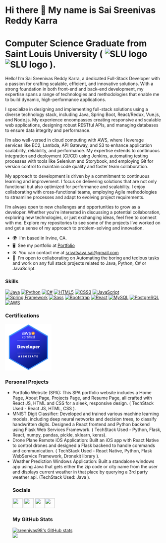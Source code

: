 Hi there 👋 My name is Sai Sreenivas Reddy Karra 
==================
Computer Science Graduate from Saint Louis University ( <img src="https://www.slu.edu/marcom/tools-downloads/imgs/logomark/slu-logomark-blue-rgb.png" alt="SLU logo" width="20vw"/><img src="https://encrypted-tbn0.gstatic.com/images?q=tbn:ANd9GcRE8-O7gdgy627aMy4Nrc-hGT4ABKRhbpf51xFheh1bLg&s" alt="SLU logo" width="60vw"/> ).
==================
Hello! I’m Sai Sreenivas Reddy Karra, a dedicated Full-Stack Developer with a passion for crafting scalable, efficient, and innovative solutions. With a strong foundation in both front-end and back-end development, my expertise spans a range of technologies and methodologies that enable me to build dynamic, high-performance applications.

I specialize in designing and implementing full-stack solutions using a diverse technology stack, including Java, Spring Boot, React/Redux, Vue.js, and Node.js. My experience encompasses creating responsive and scalable web applications, designing robust RESTful APIs, and managing databases to ensure data integrity and performance.

I’m also well-versed in cloud computing with AWS, where I leverage services like EC2, Lambda, API Gateway, and S3 to enhance application scalability, reliability, and performance. My expertise extends to continuous integration and deployment (CI/CD) using Jenkins, automating testing processes with tools like Selenium and Storybook, and employing Git for version control to maintain code quality and foster team collaboration.

My approach to development is driven by a commitment to continuous learning and improvement. I focus on delivering solutions that are not only functional but also optimized for performance and scalability. I enjoy collaborating with cross-functional teams, employing Agile methodologies to streamline processes and adapt to evolving project requirements.

I’m always open to new challenges and opportunities to grow as a developer. Whether you’re interested in discussing a potential collaboration, exploring new technologies, or just exchanging ideas, feel free to connect with me. Explore my repositories to see some of the projects I’ve worked on and get a sense of my approach to problem-solving and innovation.

* 🌍  I'm based in Irvine, CA. 
* 🖥  See my portfolio at [Portfolio](https://sreenivas98.github.io/my-portfolio)
* ✉  You can contact me at [srivatsava.sai@gmail.com](mailto:srivatsava.sai@gmail.com) 
* 🤝  I'm open to collaborating on Automating the boring and tedious tasks and work on any full stack projects related to Java, Python, C# or JavaScript.

### Skills  

<p align="left"> <a href="https://www.oracle.com/java/" target="_blank" rel="noreferrer"><img src="https://raw.githubusercontent.com/danielcranney/readme-generator/main/public/icons/skills/java-colored.svg" width="36" height="36" alt="Java" /></a> <a href="https://www.python.org/" target="_blank" rel="noreferrer"><img src="https://raw.githubusercontent.com/danielcranney/readme-generator/main/public/icons/skills/python-colored.svg" width="36" height="36" alt="Python" /></a> <a href="https://learn.microsoft.com/en-us/dotnet/csharp/" target="_blank" rel="noreferrer"><img src="https://static-00.iconduck.com/assets.00/c-sharp-c-icon-1822x2048-wuf3ijab.png" width="36" height="36" alt="C#" /></a> <a href="https://developer.mozilla.org/en-US/docs/Glossary/HTML5" target="_blank" rel="noreferrer"><img src="https://raw.githubusercontent.com/danielcranney/readme-generator/main/public/icons/skills/html5-colored.svg" width="36" height="36" alt="HTML5" /></a> <a href="https://www.w3.org/TR/CSS/#css" target="_blank" rel="noreferrer"><img src="https://raw.githubusercontent.com/danielcranney/readme-generator/main/public/icons/skills/css3-colored.svg" width="36" height="36" alt="CSS3" /></a> <a href="https://developer.mozilla.org/en-US/docs/Web/JavaScript" target="_blank" rel="noreferrer"><img src="https://raw.githubusercontent.com/danielcranney/readme-generator/main/public/icons/skills/javascript-colored.svg" width="36" height="36" alt="JavaScript" /></a> <a href="https://spring.io/" target="_blank" rel="noreferrer"><img src="https://cdn.worldvectorlogo.com/logos/spring-3.svg" width="36" height="36" alt="Spring Framework" /></a> <a href="https://sass-lang.com/" target="_blank" rel="noreferrer"><img src="https://raw.githubusercontent.com/danielcranney/readme-generator/main/public/icons/skills/sass-colored.svg" width="36" height="36" alt="Sass" /></a> <a href="https://getbootstrap.com/" target="_blank" rel="noreferrer"><img src="https://raw.githubusercontent.com/danielcranney/readme-generator/main/public/icons/skills/bootstrap-colored.svg" width="36" height="36" alt="Bootstrap" /></a> <a href="https://reactjs.org/" target="_blank" rel="noreferrer"><img src="https://raw.githubusercontent.com/danielcranney/readme-generator/main/public/icons/skills/react-colored.svg" width="36" height="36" alt="React" /></a> <a href="https://www.mysql.com/" target="_blank" rel="noreferrer"><img src="https://raw.githubusercontent.com/danielcranney/readme-generator/main/public/icons/skills/mysql-colored.svg" width="36" height="36" alt="MySQL" /></a> <a href="https://www.postgresql.org/" target="_blank" rel="noreferrer"><img src="https://raw.githubusercontent.com/danielcranney/readme-generator/main/public/icons/skills/postgresql-colored.svg" width="36" height="36" alt="PostgreSQL" /></a> <a href="https://aws.amazon.com/free/?gclid=Cj0KCQjwu8uyBhC6ARIsAKwBGpRU1iksOOarn0EzbANmjwry1CuLDqNEjcRac4xmHU7CVbtW7mtN0HwaAov-EALw_wcB&trk=6a4c3e9d-cdc9-4e25-8dd9-2bd8d15afbca&sc_channel=ps&ef_id=Cj0KCQjwu8uyBhC6ARIsAKwBGpRU1iksOOarn0EzbANmjwry1CuLDqNEjcRac4xmHU7CVbtW7mtN0HwaAov-EALw_wcB:G:s&s_kwcid=AL!4422!3!651751059780!e!!g!!aws!19852662197!145019195897&all-free-tier.sort-by=item.additionalFields.SortRank&all-free-tier.sort-order=asc&awsf.Free%20Tier%20Types=*all&awsf.Free%20Tier%20Categories=*all" target="_blank" rel="noreferrer"><img src="https://upload.wikimedia.org/wikipedia/commons/thumb/9/93/Amazon_Web_Services_Logo.svg/2560px-Amazon_Web_Services_Logo.svg.png" width="36" height="36" alt="AWS" /></a> </p>

### Certifications

<p align="left"><a href="https://www.credly.com/badges/cdc814fe-cf1b-48c5-b8e2-8b2196b39130/linked_in_profile" target="_blank" rel="noreferrer"><img src="aws-certified-developer-associate.png" width="150" height="150" alt="AWS Certified Developer Associate"/></a> </p>

### Personal Projects
 
<ul>
 <li>Portfolio Website (SPA): This SPA portfolio website includes a Home Page, About Page, Projects Page, and Resume Page, all crafted with React JS, HTML and CSS for a sleek, responsive design. ( TechStack Used - React JS, HTML, CSS ).</li>
 <li>MNIST Digit Classifier: Developed and trained various machine learning models, including deep neural networks and decision trees, to classify handwritten digits. Designed a React frontend and Python backend using Flask Web Services Framework. ( TechStack Used - Python, Flask, React, numpy, pandas, pickle, sklearn, keras).</li>
 <li>Drone Plane Remote iOS Application: Built an iOS app with React Native to control drones and designed a Flask backend to handle commands and communication. ( TechStack Used - React Native, Python, Flask WebService Framework, Dronekit library ).</li>
 <li>Weather Prediction Windows Application: Built a standalone windows app using Java that gets either the zip code or city name from the user and displays current weather in that place by querying a 3rd party weather api. (TechStack Used: Java ).</li>


### Socials  

<p align="left"> <a href="https://github.com/sreenivas98" target="_blank" rel="noopener noreferrer"><img src="https://raw.githubusercontent.com/danielcranney/readme-generator/main/public/icons/socials/github.svg" width="32" height="32" /></a> <a href="https://www.instagram.com/sreenivas_karra/" target="_blank" rel="noopener noreferrer"><img src="https://raw.githubusercontent.com/danielcranney/readme-generator/main/public/icons/socials/instagram.svg" width="32" height="32" /></a> <a href="https://www.linkedin.com/in/sai-sreenivas-reddy-k/" target="_blank" rel="noopener noreferrer"><img src="https://raw.githubusercontent.com/danielcranney/readme-generator/main/public/icons/socials/linkedin.svg" width="32" height="32" /></a><a href="https://leetcode.com/u/Sreenivas_98/" target="_blank" rel="noopener noreferrer"><img src="https://cdn.iconscout.com/icon/free/png-512/free-leetcode-3521542-2944960.png?f=avif&w=256" width="32" height="32" /></a></p>

### My GitHub Stats

<a href="https://github.com/sreenivas98"><img src="https://github-readme-stats.vercel.app/api?username=sreenivas98&show_icons=true&hide=&count_private=true&title_color=f97316&text_color=84cc16&icon_color=0891b2&bg_color=1c1917&hide_border=true&show_icons=true" alt="sreenivas98's GitHub stats" /></a>
<br/>
<a href="http://www.github.com/sreenivas98"><img src="https://github-readme-streak-stats.herokuapp.com/?user=sreenivas98&stroke=84cc16&background=1c1917&ring=f97316&fire=f97316&currStreakNum=84cc16&currStreakLabel=f97316&sideNums=84cc16&sideLabels=84cc16&dates=84cc16&hide_border=true" /></a>

<!--
**sreenivas98/sreenivas98** is a ✨ _special_ ✨ repository because its `README.md` (this file) appears on your GitHub profile.

Here are some ideas to get you started:

- 🔭 I’m currently working on ...
- 🌱 I’m currently learning ...
- 👯 I’m looking to collaborate on ...
- 🤔 I’m looking for help with ...
- 💬 Ask me about ...
- 📫 How to reach me: ...
- 😄 Pronouns: ...
- ⚡ Fun fact: ...
-->

